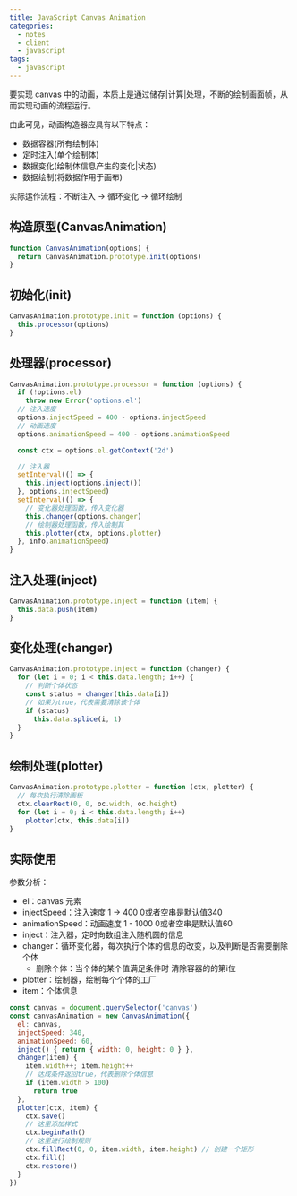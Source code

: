 ```yaml
---
title: JavaScript Canvas Animation
categories:
  - notes
  - client
  - javascript
tags:
  - javascript
---
```


要实现 canvas 中的动画，本质上是通过储存|计算|处理，不断的绘制画面帧，从而实现动画的流程运行。

由此可见，动画构造器应具有以下特点：

- 数据容器(所有绘制体)
- 定时注入(单个绘制体)
- 数据变化(绘制体信息产生的变化|状态)
- 数据绘制(将数据作用于画布)

实际运作流程：不断注入 -> 循环变化 -> 循环绘制

<!-- more -->


## 构造原型(CanvasAnimation)

```js
function CanvasAnimation(options) {
  return CanvasAnimation.prototype.init(options)
}
```

## 初始化(init)

```js
CanvasAnimation.prototype.init = function (options) {
  this.processor(options)
}
```

## 处理器(processor)

```js
CanvasAnimation.prototype.processor = function (options) {
  if (!options.el)
    throw new Error('options.el')
  // 注入速度
  options.injectSpeed = 400 - options.injectSpeed
  // 动画速度
  options.animationSpeed = 400 - options.animationSpeed

  const ctx = options.el.getContext('2d')

  // 注入器
  setInterval(() => {
    this.inject(options.inject())
  }, options.injectSpeed)
  setInterval(() => {
    // 变化器处理函数，传入变化器
    this.changer(options.changer)
    // 绘制器处理函数，传入绘制其
    this.plotter(ctx, options.plotter)
  }, info.animationSpeed)
}
```

## 注入处理(inject)

```js
CanvasAnimation.prototype.inject = function (item) {
  this.data.push(item)
}
```

## 变化处理(changer)

```js
CanvasAnimation.prototype.inject = function (changer) {
  for (let i = 0; i < this.data.length; i++) {
    // 判断个体状态
    const status = changer(this.data[i])
    // 如果为true，代表需要清除该个体
    if (status)
      this.data.splice(i, 1)
  }
}
```

## 绘制处理(plotter)

```js
CanvasAnimation.prototype.plotter = function (ctx, plotter) {
  // 每次执行清除画板
  ctx.clearRect(0, 0, oc.width, oc.height)
  for (let i = 0; i < this.data.length; i++)
    plotter(ctx, this.data[i])
}
```

## 实际使用

参数分析：

- el：canvas 元素
- injectSpeed：注入速度  1 -> 400	0或者空串是默认值340
- animationSpeed：动画速度  1 - 1000	0或者空串是默认值60
- inject：注入器，定时向数组注入随机圆的信息
- changer：循环变化器，每次执行个体的信息的改变，以及判断是否需要删除个体
  - 删除个体：当个体的某个值满足条件时 清除容器的的第i位
- plotter：绘制器，绘制每个个体的工厂
- item：个体信息

```js
const canvas = document.querySelector('canvas')
const canvasAnimation = new CanvasAnimation({
  el: canvas,
  injectSpeed: 340,
  animationSpeed: 60,
  inject() { return { width: 0, height: 0 } },
  changer(item) {
    item.width++; item.height++
    // 达成条件返回true，代表删除个体信息
    if (item.width > 100)
      return true
  },
  plotter(ctx, item) {
    ctx.save()
    // 这里添加样式
    ctx.beginPath()
    // 这里进行绘制规则
    ctx.fillRect(0, 0, item.width, item.height) // 创建一个矩形
    ctx.fill()
    ctx.restore()
  }
})
```